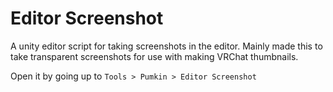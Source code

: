 # Editor Screenshot
A unity editor script for taking screenshots in the editor.
Mainly made this to take transparent screenshots for use with making VRChat thumbnails.

Open it by going up to `Tools > Pumkin > Editor Screenshot`
